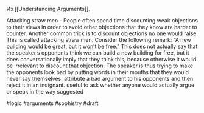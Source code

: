 Из [[Understanding Arguments]]. 

Attacking straw men - People often spend time discounting weak objections to their views in order to avoid other objections that they know are harder to counter. Another common trick is to discount objections no one would raise. This is called attacking straw men. Consider the following remark: “A new building would be great, but it won’t be free.” This does not actually say that the speaker’s opponents think we can build a new building for free, but it does conversationally imply that they think this, because otherwise it would be irrelevant to discount that objection. The speaker is thus trying to make the opponents look bad by putting words in their mouths that they would never say themselves. attribute a bad argument to his opponents and then reject it in an indignant. useful to ask whether anyone would actually argue or speak in the way suggested

#logic #arguments #sophistry 
#draft
